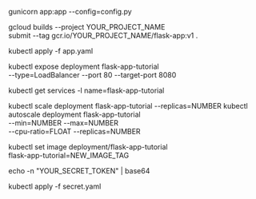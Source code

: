gunicorn app:app --config=config.py

gcloud builds --project YOUR_PROJECT_NAME \
    submit --tag gcr.io/YOUR_PROJECT_NAME/flask-app:v1 .

kubectl apply -f app.yaml

kubectl expose deployment flask-app-tutorial \
    --type=LoadBalancer --port 80 --target-port 8080

kubectl get services -l name=flask-app-tutorial

kubectl scale deployment flask-app-tutorial --replicas=NUMBER
kubectl autoscale deployment flask-app-tutorial \
    --min=NUMBER --max=NUMBER \
    --cpu-ratio=FLOAT --replicas=NUMBER

kubectl set image deployment/flask-app-tutorial \
    flask-app-tutorial=NEW_IMAGE_TAG

echo -n "YOUR_SECRET_TOKEN" | base64


kubectl apply -f secret.yaml

